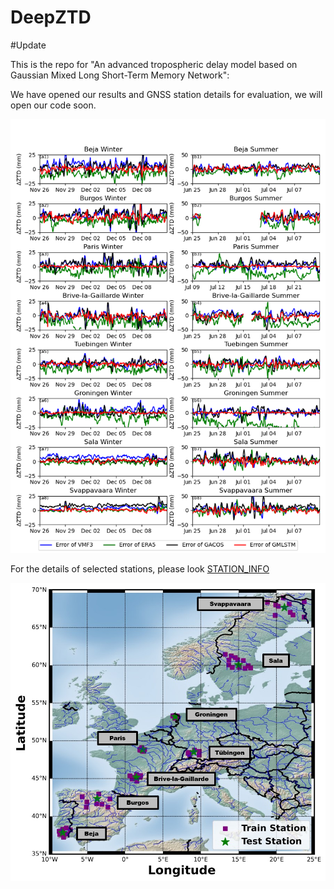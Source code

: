 # DeepZTD
#Update

This is the repo for "An advanced tropospheric delay model based on Gaussian Mixed Long Short-Term Memory Network":


We have opened our results and GNSS station details for evaluation, we will open our code soon.

![alt text](https://github.com/hgwxx1945/DeepZTD/blob/main/8errors.png)

For the details of selected stations, please look [STATION_INFO](https://github.com/hgwxx1945/DeepZTD/blob/main/STATION_INFO.txt)

![alt text](https://github.com/hgwxx1945/DeepZTD/blob/main/All_station.jpg)
